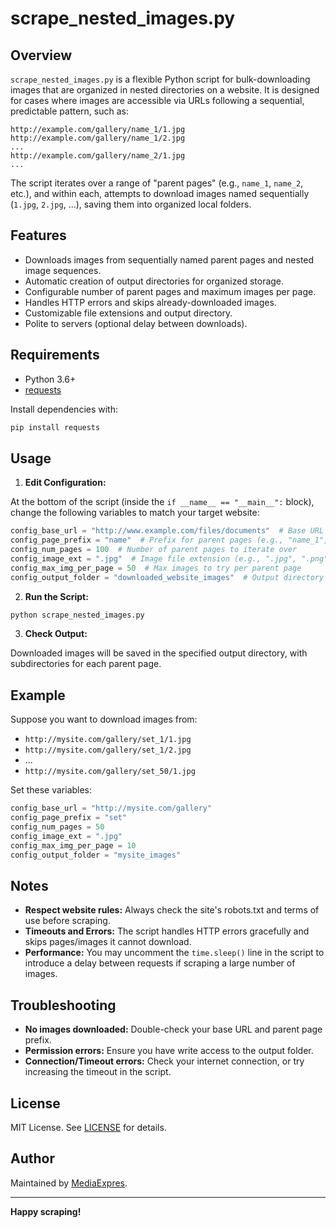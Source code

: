 # scrape_nested_images.py

## Overview

`scrape_nested_images.py` is a flexible Python script for bulk-downloading images that are organized in nested directories on a website. It is designed for cases where images are accessible via URLs following a sequential, predictable pattern, such as:

```
http://example.com/gallery/name_1/1.jpg
http://example.com/gallery/name_1/2.jpg
...
http://example.com/gallery/name_2/1.jpg
...
```

The script iterates over a range of "parent pages" (e.g., `name_1`, `name_2`, etc.), and within each, attempts to download images named sequentially (`1.jpg`, `2.jpg`, ...), saving them into organized local folders.

## Features

- Downloads images from sequentially named parent pages and nested image sequences.
- Automatic creation of output directories for organized storage.
- Configurable number of parent pages and maximum images per page.
- Handles HTTP errors and skips already-downloaded images.
- Customizable file extensions and output directory.
- Polite to servers (optional delay between downloads).

## Requirements

- Python 3.6+
- [requests](https://pypi.org/project/requests/)

Install dependencies with:

```bash
pip install requests
```

## Usage

1. **Edit Configuration:**

At the bottom of the script (inside the `if __name__ == "__main__":` block), change the following variables to match your target website:

```python
config_base_url = "http://www.example.com/files/documents"  # Base URL before the parent page name
config_page_prefix = "name"  # Prefix for parent pages (e.g., "name_1", "name_2", ...)
config_num_pages = 100  # Number of parent pages to iterate over
config_image_ext = ".jpg"  # Image file extension (e.g., ".jpg", ".png")
config_max_img_per_page = 50  # Max images to try per parent page
config_output_folder = "downloaded_website_images"  # Output directory
```

2. **Run the Script:**

```bash
python scrape_nested_images.py
```

3. **Check Output:**

Downloaded images will be saved in the specified output directory, with subdirectories for each parent page.

## Example

Suppose you want to download images from:

- `http://mysite.com/gallery/set_1/1.jpg`
- `http://mysite.com/gallery/set_1/2.jpg`
- ...
- `http://mysite.com/gallery/set_50/1.jpg`

Set these variables:

```python
config_base_url = "http://mysite.com/gallery"
config_page_prefix = "set"
config_num_pages = 50
config_image_ext = ".jpg"
config_max_img_per_page = 10
config_output_folder = "mysite_images"
```

## Notes

- **Respect website rules:** Always check the site's robots.txt and terms of use before scraping.
- **Timeouts and Errors:** The script handles HTTP errors gracefully and skips pages/images it cannot download.
- **Performance:** You may uncomment the `time.sleep()` line in the script to introduce a delay between requests if scraping a large number of images.

## Troubleshooting

- **No images downloaded:** Double-check your base URL and parent page prefix.
- **Permission errors:** Ensure you have write access to the output folder.
- **Connection/Timeout errors:** Check your internet connection, or try increasing the timeout in the script.

## License

MIT License. See [LICENSE](LICENSE) for details.

## Author

Maintained by [MediaExpres](https://github.com/MediaExpres).

---

**Happy scraping!**
